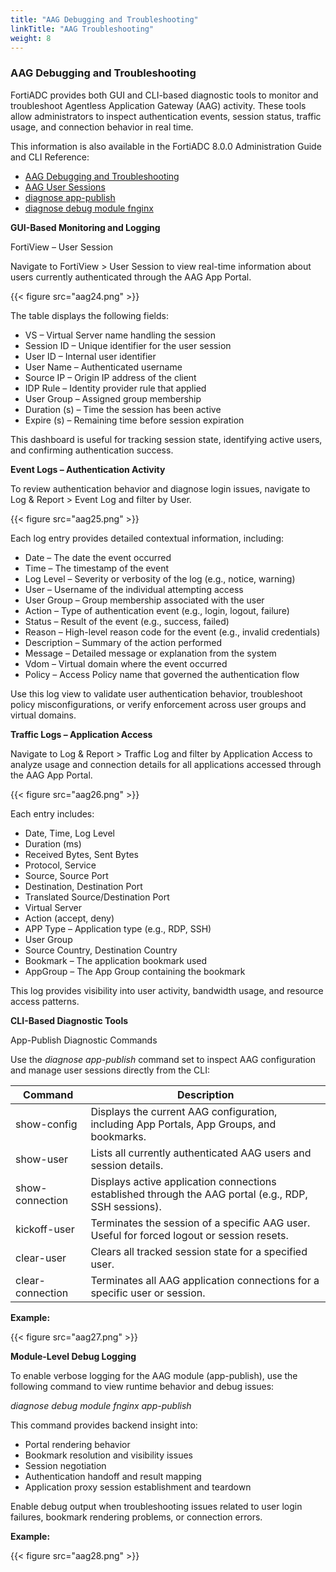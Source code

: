 ```yaml
---
title: "AAG Debugging and Troubleshooting"
linkTitle: "AAG Troubleshooting"
weight: 8 
---
```


### AAG Debugging and Troubleshooting

FortiADC provides both GUI and CLI-based diagnostic tools to monitor and troubleshoot Agentless Application Gateway (AAG) activity. These tools allow administrators to inspect authentication events, session status, traffic usage, and connection behavior in real time.

This information is also available in the FortiADC 8.0.0 Administration Guide and CLI Reference:

- [AAG Debugging and Troubleshooting](https://docs.fortinet.com/document/fortiadc/8.0.0/administration-guide/694701)
- [AAG User Sessions](https://docs.fortinet.com/document/fortiadc/8.0.0/administration-guide/545501)
- [diagnose app-publish](https://docs.fortinet.com/document/fortiadc/8.0.0/cli-reference/536628)
- [diagnose debug module fnginx](https://docs.fortinet.com/document/fortiadc/8.0.0/cli-reference/114820/diagnose-debug-module-fnginx)

**GUI-Based Monitoring and Logging**

FortiView – User Session

Navigate to FortiView > User Session to view real-time information about users currently authenticated through the AAG App Portal.

{{< figure src="aag24.png" >}}

The table displays the following fields:

- VS – Virtual Server name handling the session
- Session ID – Unique identifier for the user session
- User ID – Internal user identifier
- User Name – Authenticated username
- Source IP – Origin IP address of the client
- IDP Rule – Identity provider rule that applied
- User Group – Assigned group membership
- Duration (s) – Time the session has been active
- Expire (s) – Remaining time before session expiration

This dashboard is useful for tracking session state, identifying active users, and confirming authentication success.

**Event Logs – Authentication Activity**

To review authentication behavior and diagnose login issues, navigate to Log & Report > Event Log and filter by User.

{{< figure src="aag25.png" >}}

Each log entry provides detailed contextual information, including:

- Date – The date the event occurred
- Time – The timestamp of the event
- Log Level – Severity or verbosity of the log (e.g., notice, warning)
- User – Username of the individual attempting access
- User Group – Group membership associated with the user
- Action – Type of authentication event (e.g., login, logout, failure)
- Status – Result of the event (e.g., success, failed)
- Reason – High-level reason code for the event (e.g., invalid credentials)
- Description – Summary of the action performed
- Message – Detailed message or explanation from the system
- Vdom – Virtual domain where the event occurred
- Policy – Access Policy name that governed the authentication flow

Use this log view to validate user authentication behavior, troubleshoot policy misconfigurations, or verify enforcement across user groups and virtual domains.

**Traffic Logs – Application Access**

Navigate to Log & Report > Traffic Log and filter by Application Access to analyze usage and connection details for all applications accessed through the AAG App Portal.

{{< figure src="aag26.png" >}}

Each entry includes:

- Date, Time, Log Level
- Duration (ms)
- Received Bytes, Sent Bytes
- Protocol, Service
- Source, Source Port
- Destination, Destination Port
- Translated Source/Destination Port
- Virtual Server
- Action (accept, deny)
- APP Type – Application type (e.g., RDP, SSH)
- User Group
- Source Country, Destination Country
- Bookmark – The application bookmark used
- AppGroup – The App Group containing the bookmark

This log provides visibility into user activity, bandwidth usage, and resource access patterns.

**CLI-Based Diagnostic Tools**

App-Publish Diagnostic Commands

Use the *diagnose app-publish* command set to inspect AAG configuration and manage user sessions directly from the CLI:

|Command|Description|
|-------|-----------|
|show-config|Displays the current AAG configuration, including App Portals, App Groups, and bookmarks.|
|show-user|Lists all currently authenticated AAG users and session details.|
|show-connection|Displays active application connections established through the AAG portal (e.g., RDP, SSH sessions).|
|kickoff-user|Terminates the session of a specific AAG user. Useful for forced logout or session resets.|
|clear-user|Clears all tracked session state for a specified user.|
|clear-connection|Terminates all AAG application connections for a specific user or session.|

**Example:**

{{< figure src="aag27.png" >}}

**Module-Level Debug Logging**

To enable verbose logging for the AAG module (app-publish), use the following command to view runtime behavior and debug issues:

*diagnose debug module fnginx app-publish*

This command provides backend insight into:

- Portal rendering behavior
- Bookmark resolution and visibility issues
- Session negotiation
- Authentication handoff and result mapping
- Application proxy session establishment and teardown

Enable debug output when troubleshooting issues related to user login failures, bookmark rendering problems, or connection errors.

**Example:**

{{< figure src="aag28.png" >}}